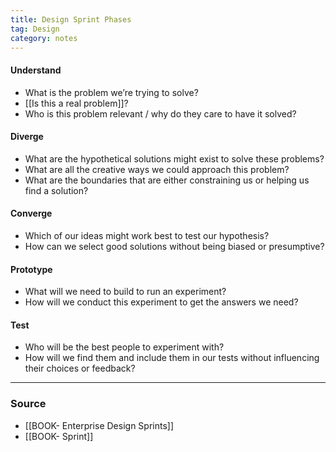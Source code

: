 ```yaml
---
title: Design Sprint Phases
tag: Design
category: notes
---
```

#### Understand
- What is the problem we’re trying to solve? 
- [[Is this a real problem]]? 
- Who is this problem relevant / why do they care to have it solved? 
 
#### Diverge
- What are the hypothetical solutions might exist to solve these problems?
- What are all the creative ways we could approach this problem?
- What are the boundaries that are either constraining us or helping us find a solution? 

#### Converge
-  Which of our ideas might work best to test our hypothesis?
-  How can we select good solutions without being biased or presumptive? 
 
#### Prototype
- What will we need to build to run an experiment?
-  How will we conduct this experiment to get the answers we need? 

#### Test
- Who will be the best people to experiment with? 
- How will we find them and include them in our tests without influencing their choices or feedback?


--- 
### Source
- [[BOOK- Enterprise Design Sprints]] 
- [[BOOK- Sprint]]